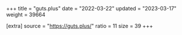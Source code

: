 +++
title = "guts.plus"
date = "2022-03-22"
updated = "2023-03-17"
weight = 39664

[extra]
source = "https://guts.plus/"
ratio = 11
size = 39
+++
